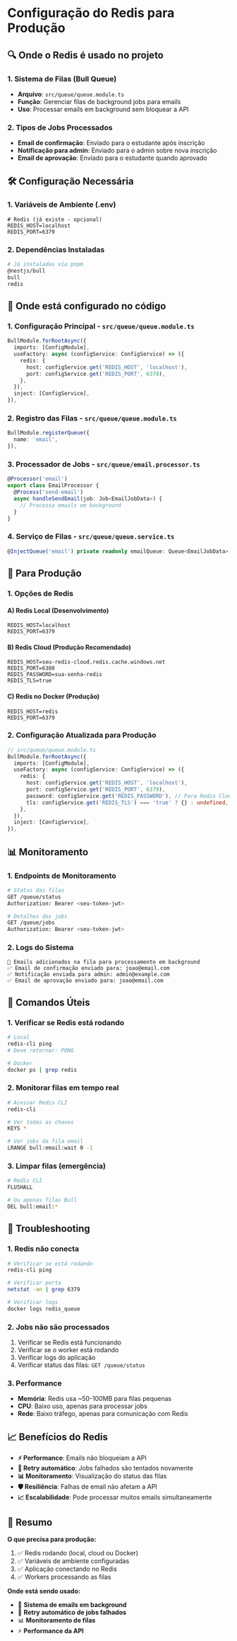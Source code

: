 # Configuração do Redis para Produção

## 🔍 Onde o Redis é usado no projeto

### 1. **Sistema de Filas (Bull Queue)**
- **Arquivo**: `src/queue/queue.module.ts`
- **Função**: Gerenciar filas de background jobs para emails
- **Uso**: Processar emails em background sem bloquear a API

### 2. **Tipos de Jobs Processados**
- **Email de confirmação**: Enviado para o estudante após inscrição
- **Notificação para admin**: Enviado para o admin sobre nova inscrição  
- **Email de aprovação**: Enviado para o estudante quando aprovado

## 🛠️ Configuração Necessária

### 1. **Variáveis de Ambiente (.env)**
```env
# Redis (já existe - opcional)
REDIS_HOST=localhost
REDIS_PORT=6379
```

### 2. **Dependências Instaladas**
```bash
# Já instaladas via pnpm
@nestjs/bull
bull
redis
```

## 📍 Onde está configurado no código

### 1. **Configuração Principal** - `src/queue/queue.module.ts`
```typescript
BullModule.forRootAsync({
  imports: [ConfigModule],
  useFactory: async (configService: ConfigService) => ({
    redis: {
      host: configService.get('REDIS_HOST', 'localhost'),
      port: configService.get('REDIS_PORT', 6379),
    },
  }),
  inject: [ConfigService],
}),
```

### 2. **Registro das Filas** - `src/queue/queue.module.ts`
```typescript
BullModule.registerQueue({
  name: 'email',
}),
```

### 3. **Processador de Jobs** - `src/queue/email.processor.ts`
```typescript
@Processor('email')
export class EmailProcessor {
  @Process('send-email')
  async handleSendEmail(job: Job<EmailJobData>) {
    // Processa emails em background
  }
}
```

### 4. **Serviço de Filas** - `src/queue/queue.service.ts`
```typescript
@InjectQueue('email') private readonly emailQueue: Queue<EmailJobData>
```

## 🚀 Para Produção

### 1. **Opções de Redis**

#### A) Redis Local (Desenvolvimento)
```env
REDIS_HOST=localhost
REDIS_PORT=6379
```

#### B) Redis Cloud (Produção Recomendado)
```env
REDIS_HOST=seu-redis-cloud.redis.cache.windows.net
REDIS_PORT=6380
REDIS_PASSWORD=sua-senha-redis
REDIS_TLS=true
```

#### C) Redis no Docker (Produção)
```env
REDIS_HOST=redis
REDIS_PORT=6379
```

### 2. **Configuração Atualizada para Produção**
```typescript
// src/queue/queue.module.ts
BullModule.forRootAsync({
  imports: [ConfigModule],
  useFactory: async (configService: ConfigService) => ({
    redis: {
      host: configService.get('REDIS_HOST', 'localhost'),
      port: configService.get('REDIS_PORT', 6379),
      password: configService.get('REDIS_PASSWORD'), // Para Redis Cloud
      tls: configService.get('REDIS_TLS') === 'true' ? {} : undefined, // Para Redis Cloud
    },
  }),
  inject: [ConfigService],
}),
```

## 📊 Monitoramento

### 1. **Endpoints de Monitoramento**
```bash
# Status das filas
GET /queue/status
Authorization: Bearer <seu-token-jwt>

# Detalhes dos jobs
GET /queue/jobs  
Authorization: Bearer <seu-token-jwt>
```

### 2. **Logs do Sistema**
```
📧 Emails adicionados na fila para processamento em background
✅ Email de confirmação enviado para: joao@email.com
✅ Notificação enviada para admin: admin@example.com
✅ Email de aprovação enviado para: joao@email.com
```

## 🔧 Comandos Úteis

### 1. **Verificar se Redis está rodando**
```bash
# Local
redis-cli ping
# Deve retornar: PONG

# Docker
docker ps | grep redis
```

### 2. **Monitorar filas em tempo real**
```bash
# Acessar Redis CLI
redis-cli

# Ver todas as chaves
KEYS *

# Ver jobs da fila email
LRANGE bull:email:wait 0 -1
```

### 3. **Limpar filas (emergência)**
```bash
# Redis CLI
FLUSHALL

# Ou apenas filas Bull
DEL bull:email:*
```

## 🚨 Troubleshooting

### 1. **Redis não conecta**
```bash
# Verificar se está rodando
redis-cli ping

# Verificar porta
netstat -an | grep 6379

# Verificar logs
docker logs redis_queue
```

### 2. **Jobs não são processados**
1. Verificar se Redis está funcionando
2. Verificar se o worker está rodando
3. Verificar logs do aplicação
4. Verificar status das filas: `GET /queue/status`

### 3. **Performance**
- **Memória**: Redis usa ~50-100MB para filas pequenas
- **CPU**: Baixo uso, apenas para processar jobs
- **Rede**: Baixo tráfego, apenas para comunicação com Redis

## 📈 Benefícios do Redis

- **⚡ Performance**: Emails não bloqueiam a API
- **🔄 Retry automático**: Jobs falhados são tentados novamente
- **📊 Monitoramento**: Visualização do status das filas
- **🛡️ Resiliência**: Falhas de email não afetam a API
- **📈 Escalabilidade**: Pode processar muitos emails simultaneamente

## 🎯 Resumo

**O que precisa para produção:**
1. ✅ Redis rodando (local, cloud ou Docker)
2. ✅ Variáveis de ambiente configuradas
3. ✅ Aplicação conectando no Redis
4. ✅ Workers processando as filas

**Onde está sendo usado:**
- 📧 **Sistema de emails em background**
- 🔄 **Retry automático de jobs falhados**
- 📊 **Monitoramento de filas**
- ⚡ **Performance da API** 